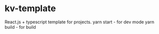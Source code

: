 # kv-template
React.js + typescript template for projects.
yarn start - for dev mode
yarn build - for build
